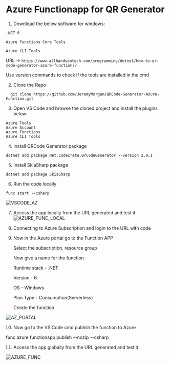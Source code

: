 # Azure Functionapp for QR Generator

1. Download the below software for windows:
```
.NET 6

Azure Functions Core Tools

Azure CLI Tools
```
URL -> ```https://www.allhandsontech.com/programming/dotnet/how-to-qr-code-generator-azure-functions/```

Use version commands to check if the tools are installed in the cmd


2. Clone the Repo
```
  git clone https://github.com/JeremyMorgan/QRCode-Generator-Azure-Function.git
```

3. Open VS Code and browse the cloned project and install the plugins below:
```
Azure Tools
Azure Account
Azure Functions
Azure CLI Tools
```

4. Install QRCode Generator package
```
dotnet add package Net.Codecrete.QrCodeGenerator --version 2.0.1
```

5. Install  SkiaSharp package
```
dotnet add package SkiaSharp
```

6. Run the code locally 
```
func start --csharp
```
![VSCODE_AZ](https://github.com/Pavan-1997/Azure_Functionapp_QR/assets/32020205/3a62cdb5-147d-42f6-9e17-4d44e048496d)

7. Access the app locally from the URL generated and test it
![AZURE_FUNC_LOCAL](https://github.com/Pavan-1997/Azure_Functionapp_QR/assets/32020205/e9e72ad1-296d-499e-8ca0-e23094af9028)


8. Connecting to Azure Subscription and login to the URL with code


9. Now in the Azure portal go to the Function APP

    Select the subscription, resource group
    
    Now give a name for the function
    
    Runtime stack - .NET
    
    Version - 6
    
    OS - Windows 
    
    Plan Type - Consumption(Serverless)
    
    Create the function

![AZ_PORTAL](https://github.com/Pavan-1997/Azure_Functionapp_QR/assets/32020205/7663d1f4-b4f5-41c2-94c1-6db0d5ca2c51)


10. Now go to the VS Code cmd publish the function to Azure

func azure functionapp publish <azure-functionapp-name> --nozip --csharp


11. Access the app globally from the URL generated and test it

![AZURE_FUNC](https://github.com/Pavan-1997/Azure_Functionapp_QR/assets/32020205/b2c6b50a-33ef-4edd-a38e-926e4b189113)

